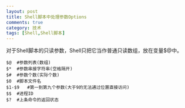 ```yaml
---
layout: post
title: Shell脚本中处理参数Options
comments: true
category: 技术
tags: [Shell,Shell脚本]
---
```



对于Shell脚本的只读参数，Shell只把它当作普通只读数组，放在变量$@中。

```shell
$@	#参数列表(数组)
$*	#参数串接字符串(空格隔开)
$#	#参数个数(实际个数)
$0	#脚本文件名
$1-$9	#第一到第九个参数(大于9的无法通过位置直接访问)
$$	#进程ID
$?	#上条命令的返回状态
```

